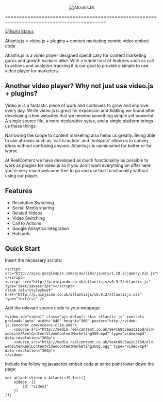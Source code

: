 <p align="center">
  <img src="http://p.ninjacdn.co.uk/atlantisjs/v0.9.2/atlantisLogo.png" alt="AtlantisJS"/>
</p>

==========================================================================================

[![Build Status](https://travis-ci.org/Axonn/Atlantis.js.png?branch=master)](https://travis-ci.org/Axonn/Atlantis.js)

Atlantis.js = video.js + plugins + content marketing centric video embed code

Atlantis.js is a video player designed specifically for content marketing gurus and growth hackers alike. With a whole host of features such as call to actions and analytics tracking it is our goal to provide a simple to use video player for marketers.

Another video player? Why not just use video.js + plugins?
----------------------------------------------------------

Video.js is a fantastic piece of work and continues to grow and improve every day. While video.js is great for expansion and fiddling we found after developing a few websites that we needed something simple yet powerful. A single source file, a more declarative sytax, and a single platform brings us these things.

Narrowing the scope to content marketing also helps us greatly. Being able to use phrases such as 'call to action' and 'hotspots' allow us to convey ideas without confusing anyone. Atlantis.js is opinionated for better or for worse.

At ReelContent we have developed as much functionality as possible to work as plugins for video.js so if you don't want everything on offer here you're very much welcome free to go and use that functionality without using our player.

## Features

+ Resolution Switching
+ Social Media sharing
+ Related Videos
+ Video Switching
+ Call to Actions
+ Google Analytics Integration
+ Hotspots

## Quick Start

Insert the necessary scripts:
```
<script src="http://ajax.googleapis.com/ajax/libs/jquery/1.10.2/jquery.min.js"></script>
<script src="http://p.ninjacdn.co.uk/atlantisjs/v0.9.2/atlantis.js" type="text/javascript"></script>
<link rel="stylesheet" href="http://p.ninjacdn.co.uk/atlantisjs/v0.9.2/atlantisjs.css" type="text/css" />
```
Add the relevant source code to your webpage:
```
<video id="video1" class="ajs-default-skin atlantis-js" controls preload="auto" width="640" height="360" poster="http://video-js.zencoder.com/oceans-clip.png"> 	
    <source src="http://media.reelcontent.co.uk/9e4c69c5ae2c215d/old-website/ReelContentVideoContentMarketing360.mp4" type="video/mp4" data-resolution="360p">
	<source src="http://media.reelcontent.co.uk/9e4c69c5ae2c215d/old-website/ReelContentVideoContentMarketing360p.ogg" type="video/mp4" data-resolution="360p">
</video>
```	
Include the following javascript embed code at some point lower down the page:
```
var atlantisVideo = AtlantisJS.Init({
	videos: [{
		id: "video1"
	}]
});
```